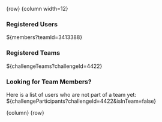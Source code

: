 <!-- markdownlint-disable-next-line first-line-h1 -->
{row}
{column width=12}

### Registered Users

${members?teamId=3413388}

### Registered Teams

${challengeTeams?challengeId=4422}

### Looking for Team Members?

Here is a list of users who are not part of a team yet:
${challengeParticipants?challengeId=4422&isInTeam=false}

{column}
{row}
